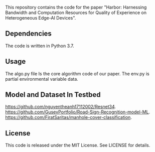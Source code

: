 This repository contains the code for the paper "Harbor: Harnessing Bandwidth and Computation Resources for Quality of Experience on Heterogeneous Edge-AI Devices".

## Dependencies
The code is written in Python 3.7.

## Usage
The algo.py file Is the core algorithm code of our paper. 
The env.py is partial environmental variable data.

## Model and Dataset In Testbed
https://github.com/nguyentheanh17112002/Resnet34.
https://github.com/GusevPortfolio/Road-Sign-Recognition-model-ML.
https://github.com/FiratSaritas/manhole-cover-classification.

## License
This code is released under the MIT License. See LICENSE for details.
